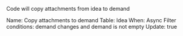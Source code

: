 Code will copy attachments from idea to demand

Name: Copy attachments to demand
Table: Idea
When: Async
Filter conditions: demand changes and demand is not empty
Update: true
